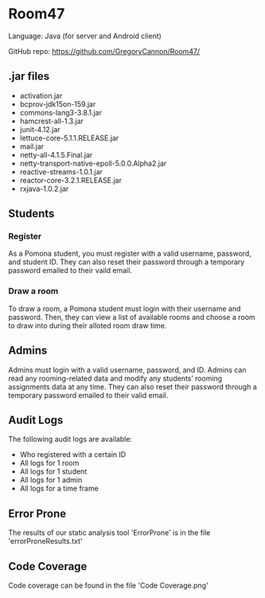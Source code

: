# Room47 #

Language: Java (for server and Android client)

GitHub repo: https://github.com/GregoryCannon/Room47/

## .jar files ##
* activation.jar
* bcprov-jdk15on-159.jar
* commons-lang3-3.8.1.jar
* hamcrest-all-1.3.jar
* junit-4.12.jar
* lettuce-core-5.1.1.RELEASE.jar
* mail.jar
* netty-all-4.1.5.Final.jar
* netty-transport-native-epoll-5.0.0.Alpha2.jar
* reactive-streams-1.0.1.jar
* reactor-core-3.2.1.RELEASE.jar
* rxjava-1.0.2.jar

## Students ##
### Register ###

As a Pomona student, you must register with a valid username, password, and student ID. They can also reset their password through a temporary password emailed to their vaild email. 

### Draw a room ### 

To draw a room, a Pomona student must login with their username and password. Then, they can view a list of available rooms and choose a room to draw into during their alloted room draw time.

## Admins ##

Admins must login with a valid username, password, and ID. Admins can read any rooming-related data and modify any students’ rooming assignments data at any time. They can also reset their password through a temporary password emailed to their valid email.  

## Audit Logs ##
The following audit logs are available:
* Who registered with a certain ID
* All logs for 1 room
* All logs for 1 student
* All logs for 1 admin
* All logs for a time frame
## Error Prone ##
The results of our static analysis tool 'ErrorProne' is in the file 'errorProneResults.txt'

## Code Coverage ##
Code coverage can be found in the file 'Code Coverage.png'



